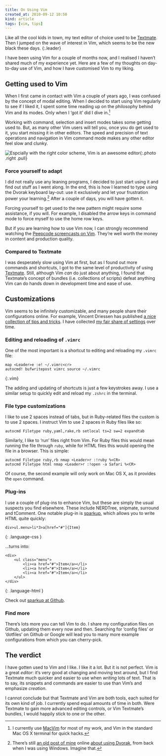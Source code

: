 ```yaml
---
title: On Using Vim
created_at: 2010-09-12 10:50
kind: article
tags: [vim, tips]
---
```

Like all the cool kids in town, my text editor of choice used to be [Textmate][]. Then I jumped on the wave of interest in Vim, which seems to be the new black these days.
{:.leader}

I have been using Vim for a couple of months now, and I realised I haven’t
shared much of my experience yet. Here are a few of my thoughts on day-to-day
use of Vim, and how I have customised Vim to my liking.

## Getting used to Vim

When I first came in contact with Vim a couple of years ago, I was confused by
the concept of modal editing. When I decided to start using Vim regularly to
see if I liked it, I spent some time reading up on the philosophy behind Vim
and its modes. Only when I ‘got it’ did I dive in.[^1]

Working with command, selection and insert modes takes some getting used to.
But, as many other Vim users will tell you, once you do get used to it, you
start missing it in other editors. The speed and precision of text operations
and navigation in Vim command mode makes any other editor feel slow and clunky.

![Espcially with the right color scheme, Vim is an awesome editor](/images/vim.png){:.photo .right .pull}

### Force yourself to adapt

I did not really use any leaning programs, I decided to just start using it and
find out stuff as I went along. In the end, this is how I learned to type using
the Dvorak keyboard lay-out: use it exclusively and let your frustration power
your learning.[^2] After a couple of days, you will have gotten it.

Forcing yourself to get used to the new pattern might require some assistance,
if you will. For example, I disabled the arrow keys in command mode to force
myself to use the home row keys.

But if you are learning how to use Vim now, I can strongly recommend watching
the [Peepcode screencasts on Vim][peepcode]. They’re well worth the money in
content and production quality.

### Compared to Textmate

I was desperately slow using Vim at first, but as I found out more commands and
shortcuts, I got to the same level of productivity of using [Textmate][].
Still, although Vim _can_ do just about anything, I found that Textmate’s
concept of bundles (i.e. collections of scripts) defeat anything Vim can do
hands down in development time and ease of use.

## Customizations

Vim seems to be infinitely customizable, and many people share their
configurations online. For example, Vincent Driessen has published [a nice
collection of tips and tricks][nvie]. I have collected [my fair share of
settings][github] over time.

### Editing and reloading of `.vimrc`

One of the most important is a shortcut to editing and reloading my `.vimrc`
file:

    map <Leader>e :e! ~/.vimrc<cr>
    autocmd! bufwritepost vimrc source ~/.vimrc
{:.vim}

The adding and updating of shortcuts is just a few keystrokes away. I use a
similar setup to quickly edit and reload my `.zshrc` in the terminal.

### File type customizations

I like to use 2 spaces instead of tabs, but in Ruby-related files the custom is
to use 2 spaces. I instruct Vim to use 2 spaces in Ruby files like so:

    autocmd Filetype ruby,yaml,rake,rb setlocal ts=2 sw=2 expandtab

Similarly, I like to ‘run’ files right from Vim. For Ruby files this would mean
running the file through `ruby`, while for HTML files this would opening the
file in a browser. This is simple:

    autocmd Filetype ruby,rb nmap <Leader>r :!ruby %<CR>
    autocmd Filetype html nmap <Leader>r :!open -a Safari %<CR>

Of course, the second example will only work on Mac OS X, as it provides the
`open` command.

### Plug-ins

I use a couple of plug-ins to enhance Vim, but these are simply the usual
suspects you find elsewhere. These include NERDTree, snipmate, surround and
tComment. One notable plug-in is [sparkup][], which allows you to write HTML
quite quickly:

    div>ul.menu>li*3>a[href="#"]{Item}
{: .language-css }

...turns into:

    <div>
        <ul class="menu">
            <li><a href="#">Item</a></li>
            <li><a href="#">Item</a></li>
            <li><a href="#">Item</a></li>
        </ul>
    </div>
{: .language-html }

Check out [sparkup at Github][sparkup].

[sparkup]: https://github.com/rstacruz/sparkup

### Find more

There’s lots more you can tell Vim to do. I share my configuration files on
Github, updating them every now and then. Searching for ‘config files’ or
‘dotfiles’ on Github or Google will lead you to many more example
configurations from which you can cherry-pick.

## The verdict

I have gotten used to Vim and I like. I like it a lot. But it is not perfect.
Vim is a great _editor_: it‘s very good at changing and moving text around, but
I find Textmate much quicker and easier to use when _writing_ lots of text.
That is to say, its snippets and commands are easier to use than Vim’s and
emphasize _creation_.

I cannot conclude but that Textmate and Vim are both tools, each suited for its
own kind of job. I currently spend equal amounts of time in both. Were Textmate
to gain more advanced editing controls, or Vim Textmate’s bundles, I would
happily stick to one or the other.

[Textmate]: http://macromates.com
[peepcode]: http://peepcode.com/products/smash-into-vim-i
[github]: https://github.com/avdgaag/dotfiles
[MacVim]: http://code.google.com/p/macvim/
[dvorak]: http://old.arjanvandergaag.nl/2008/01/12/learning-dvorak/
[nvie]: http://nvie.com/posts/how-i-boosted-my-vim/

[^1]: I currently use [MacVim][] for most of my work, and Vim in the standard Mac OS X terminal for quick hacks.
[^2]: There’s still [an old post of mine][dvorak] online [about using Dvorak][dvorak], from back when I was using Windows. Imagine that.
